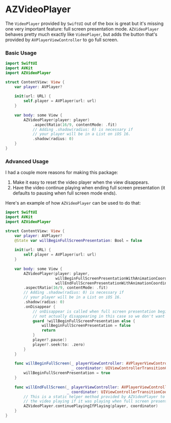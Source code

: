 # AZVideoPlayer

The `VideoPlayer` provided by `SwiftUI` out of the box is great but it's missing one very important feature: full screen presentation mode. `AZVideoPlayer` behaves pretty much exactly like `VideoPlayer`, but adds the button that's provided by `AVPlayerViewController` to go full screen.

### Basic Usage

```swift
import SwiftUI
import AVKit
import AZVideoPlayer

struct ContentView: View {
    var player: AVPlayer?
    
    init(url: URL) {
        self.player = AVPlayer(url: url)
    }
    
    var body: some View {
        AZVideoPlayer(player: player)
            .aspectRatio(16/9, contentMode: .fit)
            // Adding .shadow(radius: 0) is necessary if
            // your player will be in a List on iOS 16.
            .shadow(radius: 0)
    }
}
```

### Advanced Usage

I had a couple more reasons for making this package:
1. Make it easy to reset the video player when the view disappears.
2. Have the video continue playing when ending full screen presentation (it defaults to pausing when full screen mode ends).

Here's an example of how `AZVideoPlayer` can be used to do that:

```swift
import SwiftUI
import AVKit
import AZVideoPlayer

struct ContentView: View {
    var player: AVPlayer?
    @State var willBeginFullScreenPresentation: Bool = false
    
    init(url: URL) {
        self.player = AVPlayer(url: url)
    }
    
    var body: some View {
        AZVideoPlayer(player: player,
                      willBeginFullScreenPresentationWithAnimationCoordinator: willBeginFullScreen,
                      willEndFullScreenPresentationWithAnimationCoordinator: willEndFullScreen)
        .aspectRatio(16/9, contentMode: .fit)
        // Adding .shadow(radius: 0) is necessary if
        // your player will be in a List on iOS 16.
        .shadow(radius: 0)
        .onDisappear {
            // onDisappear is called when full screen presentation begins, but the view is
            // not actually disappearing in this case so we don't want to reset the player
            guard !willBeginFullScreenPresentation else {
                willBeginFullScreenPresentation = false
                return
            }
            player?.pause()
            player?.seek(to: .zero)
        }
    }
    
    func willBeginFullScreen(_ playerViewController: AVPlayerViewController,
                             _ coordinator: UIViewControllerTransitionCoordinator) {
        willBeginFullScreenPresentation = true
    }
    
    func willEndFullScreen(_ playerViewController: AVPlayerViewController,
                           _ coordinator: UIViewControllerTransitionCoordinator) {
        // This is a static helper method provided by AZVideoPlayer to keep
        // the video playing if it was playing when full screen presentation ended
        AZVideoPlayer.continuePlayingIfPlaying(player, coordinator)
    }
}
```
